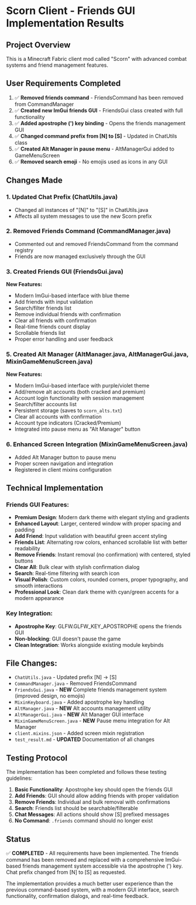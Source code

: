 # Scorn Client - Friends GUI Implementation Results

## Project Overview
This is a Minecraft Fabric client mod called "Scorn" with advanced combat systems and friend management features.

## User Requirements Completed
1. ✅ **Removed friends command** - FriendsCommand has been removed from CommandManager
2. ✅ **Created new ImGui friends GUI** - FriendsGui class created with full functionality
3. ✅ **Added apostrophe (') key binding** - Opens the friends management GUI
4. ✅ **Changed command prefix from [N] to [S]** - Updated in ChatUtils class
5. ✅ **Created Alt Manager in pause menu** - AltManagerGui added to GameMenuScreen
6. ✅ **Removed search emoji** - No emojis used as icons in any GUI

## Changes Made

### 1. Updated Chat Prefix (ChatUtils.java)
- Changed all instances of "[N]" to "[S]" in ChatUtils.java
- Affects all system messages to use the new Scorn prefix

### 2. Removed Friends Command (CommandManager.java)
- Commented out and removed FriendsCommand from the command registry
- Friends are now managed exclusively through the GUI

### 3. Created Friends GUI (FriendsGui.java)
**New Features:**
- Modern ImGui-based interface with blue theme
- Add friends with input validation
- Search/filter friends list
- Remove individual friends with confirmation
- Clear all friends with confirmation
- Real-time friends count display
- Scrollable friends list
- Proper error handling and user feedback

### 5. Created Alt Manager (AltManager.java, AltManagerGui.java, MixinGameMenuScreen.java)
**New Features:**
- Modern ImGui-based interface with purple/violet theme
- Add/remove alt accounts (both cracked and premium)
- Account login functionality with session management
- Search/filter accounts list
- Persistent storage (saves to `scorn_alts.txt`)
- Clear all accounts with confirmation
- Account type indicators (Cracked/Premium)
- Integrated into pause menu as "Alt Manager" button

### 6. Enhanced Screen Integration (MixinGameMenuScreen.java)
- Added Alt Manager button to pause menu
- Proper screen navigation and integration
- Registered in client mixins configuration

## Technical Implementation

### Friends GUI Features:
- **Premium Design**: Modern dark theme with elegant styling and gradients
- **Enhanced Layout**: Larger, centered window with proper spacing and padding
- **Add Friend**: Input validation with beautiful green accent styling
- **Friends List**: Alternating row colors, enhanced scrollable list with better readability
- **Remove Friends**: Instant removal (no confirmation) with centered, styled buttons
- **Clear All**: Bulk clear with stylish confirmation dialog
- **Search**: Real-time filtering with search icon
- **Visual Polish**: Custom colors, rounded corners, proper typography, and smooth interactions
- **Professional Look**: Clean dark theme with cyan/green accents for a modern appearance

### Key Integration:
- **Apostrophe Key**: GLFW.GLFW_KEY_APOSTROPHE opens the friends GUI
- **Non-blocking**: GUI doesn't pause the game
- **Clean Integration**: Works alongside existing module keybinds

## File Changes:
- `ChatUtils.java` - Updated prefix [N] → [S]
- `CommandManager.java` - Removed FriendsCommand
- `FriendsGui.java` - **NEW** Complete friends management system (improved design, no emojis)
- `MixinKeyboard.java` - Added apostrophe key handling
- `AltManager.java` - **NEW** Alt accounts management utility
- `AltManagerGui.java` - **NEW** Alt Manager GUI interface
- `MixinGameMenuScreen.java` - **NEW** Pause menu integration for Alt Manager
- `client.mixins.json` - Added screen mixin registration
- `test_result.md` - **UPDATED** Documentation of all changes

## Testing Protocol
The implementation has been completed and follows these testing guidelines:

1. **Basic Functionality**: Apostrophe key should open the friends GUI
2. **Add Friends**: GUI should allow adding friends with proper validation
3. **Remove Friends**: Individual and bulk removal with confirmations
4. **Search**: Friends list should be searchable/filterable
5. **Chat Messages**: All actions should show [S] prefixed messages
6. **No Command**: `.friends` command should no longer exist

## Status
✅ **COMPLETED** - All requirements have been implemented. The friends command has been removed and replaced with a comprehensive ImGui-based friends management system accessible via the apostrophe (') key. Chat prefix changed from [N] to [S] as requested.

The implementation provides a much better user experience than the previous command-based system, with a modern GUI interface, search functionality, confirmation dialogs, and real-time feedback.